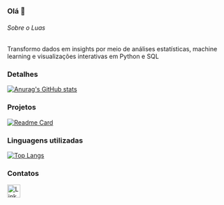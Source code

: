 ### Olá 👋

###### Sobre o Luas
Transformo dados em insights por meio de análises estatísticas, machine learning e visualizações interativas em Python e SQL


### Detalhes

[![Anurag's GitHub stats](https://github-readme-stats.vercel.app/api?username=luucasenjoy&show_icons=true&theme=dark)](https://github.com/anuraghazra/github-readme-stats)

### Projetos

[![Readme Card](https://github-readme-stats.vercel.app/api/pin/?username=luucasenjoy&repo=projeto-final.github.io&theme=dark)](https://github.com/anuraghazra/github-readme-stats)


### Linguagens utilizadas

[![Top Langs](https://github-readme-stats.vercel.app/api/top-langs/?username=pedrogithub1406&layout=compact)](https://github.com/anuraghazra/github-readme-stats)

### Contatos

[<img src='https://img.shields.io/badge/LinkedIn-0077B5?style=for-the-badge&logo=linkedin&logoColor=white' alt='Linkedin' height='30'>](https://www.linkedin.com/in/lucas-galva0/)
